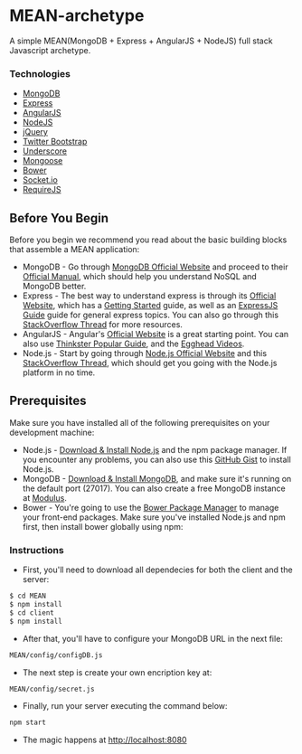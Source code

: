 # MEAN-archetype

A simple MEAN(MongoDB + Express + AngularJS + NodeJS) full stack Javascript archetype.

### Technologies
* [MongoDB](http://www.mongodb.org/)
* [Express](http://expressjs.com/)
* [AngularJS](https://angularjs.org/)
* [NodeJS](http://nodejs.org/)
* [jQuery](https://jquery.com/)
* [Twitter Bootstrap](http://getbootstrap.com/)
* [Underscore](http://underscorejs.org/)
* [Mongoose](http://mongoosejs.com/)
* [Bower](http://bower.io/)
* [Socket.io](http://socket.io)
* [RequireJS](http://requirejs.org/)

## Before You Begin
Before you begin we recommend you read about the basic building blocks that assemble a MEAN application:
* MongoDB - Go through [MongoDB Official Website](http://mongodb.org/) and proceed to their [Official Manual](http://docs.mongodb.org/manual/), which should help you understand NoSQL and MongoDB better.
* Express - The best way to understand express is through its [Official Website](http://expressjs.com/), which has a [Getting Started](http://expressjs.com/starter/installing.html) guide, as well as an [ExpressJS Guide](http://expressjs.com/guide/error-handling.html) guide for general express topics. You can also go through this [StackOverflow Thread](http://stackoverflow.com/questions/8144214/learning-express-for-node-js) for more resources.
* AngularJS - Angular's [Official Website](http://angularjs.org/) is a great starting point. You can also use [Thinkster Popular Guide](http://www.thinkster.io/), and the [Egghead Videos](https://egghead.io/).
* Node.js - Start by going through [Node.js Official Website](http://nodejs.org/) and this [StackOverflow Thread](http://stackoverflow.com/questions/2353818/how-do-i-get-started-with-node-js), which should get you going with the Node.js platform in no time.


## Prerequisites
Make sure you have installed all of the following prerequisites on your development machine:
* Node.js - [Download & Install Node.js](http://www.nodejs.org/download/) and the npm package manager. If you encounter any problems, you can also use this [GitHub Gist](https://gist.github.com/isaacs/579814) to install Node.js.
* MongoDB - [Download & Install MongoDB](http://www.mongodb.org/downloads), and make sure it's running on the default port (27017). You can also create a free MongoDB instance at [Modulus](https://modulus.io/).
* Bower - You're going to use the [Bower Package Manager](http://bower.io/) to manage your front-end packages. Make sure you've installed Node.js and npm first, then install bower globally using npm:

### Instructions
* First, you'll need to download all dependecies for both the client and the server:
```bash
$ cd MEAN
$ npm install
$ cd client
$ npm install
```
* After that, you'll have to configure your MongoDB URL in the next file:
```bash
MEAN/config/configDB.js
```
* The next step is create your own encription key at:
```bash
MEAN/config/secret.js
```
* Finally, run your server executing the command below:
```bash
npm start
```
* The magic happens at [http://localhost:8080](http://localhost:8080)
